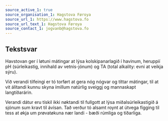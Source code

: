 ```yaml
---
source_active_1: true
source_organisation_1: Hagstova Føroya
source_url_1: https://www.hagstova.fo
source_url_text_1: Hagstova Føroya
source_contact_1: jogvanb@hagstova.fo
---
```

## Tekstsvar  
Havstovan ger í løtuni mátingar at lýsa kolskipanarlagið í havinum, heruppií pH (súrleikastig, innihald av vetnis-jónum) og TA (total alkality: evni at veikja sýru).  

Við verandi tilfeingi er tó torført at gera nóg nógvar og títtar mátingar, til at vit álítandi kunnu skyna ímillum natúrlig sveiggj og mannaskapt langtíðarárin.  

Verandi dátur eru tískil ikki nøktandi til fullgott at lýsa miðalsúrleikastigið á sjónum sum kravt til ávísan. Tað verður tó alsamt roynt at útvega fígging til tess at økja um prøvatøkuna nær landi - bæði rúmliga og tíðarliga.
